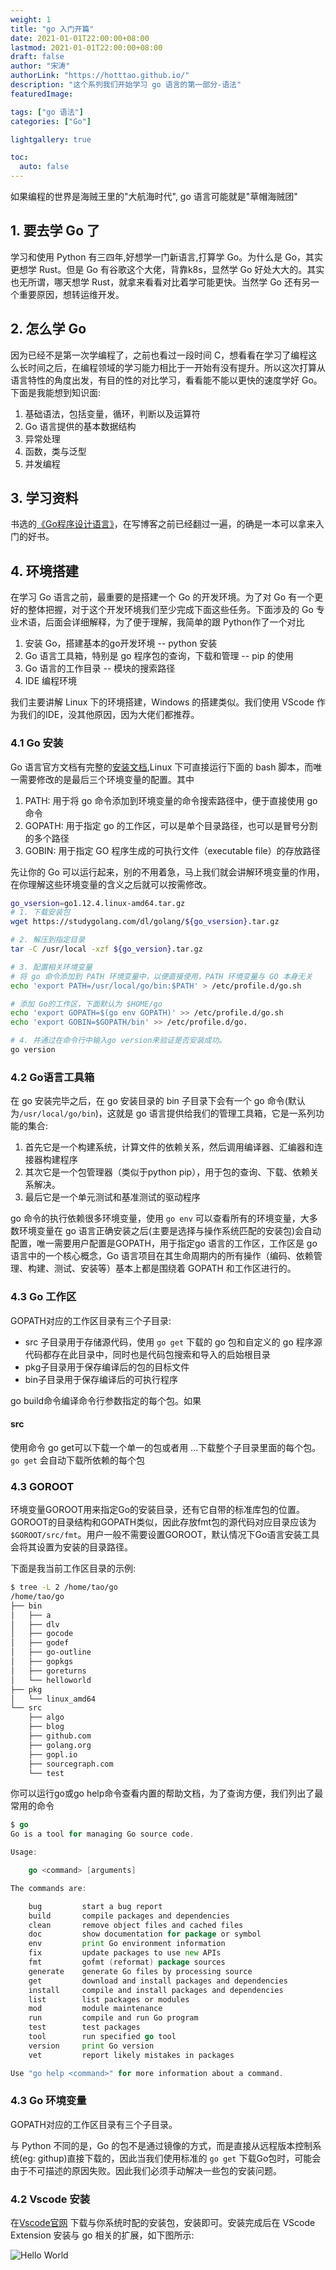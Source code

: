 ```yaml
---
weight: 1
title: "go 入门开篇"
date: 2021-01-01T22:00:00+08:00
lastmod: 2021-01-01T22:00:00+08:00
draft: false
author: "宋涛"
authorLink: "https://hotttao.github.io/"
description: "这个系列我们开始学习 go 语言的第一部分-语法"
featuredImage: 

tags: ["go 语法"]
categories: ["Go"]

lightgallery: true

toc:
  auto: false
---
```


如果编程的世界是海贼王里的"大航海时代", go 语言可能就是"草帽海贼团"

<!-- more -->


## 1. 要去学 Go 了
学习和使用 Python 有三四年,好想学一门新语言,打算学 Go。为什么是 Go，其实更想学 Rust。但是 Go 有谷歌这个大佬，背靠k8s，显然学 Go 好处大大的。其实也无所谓，哪天想学 Rust，就拿来看看对比着学可能更快。当然学 Go 还有另一个重要原因，想转运维开发。

## 2. 怎么学 Go
因为已经不是第一次学编程了，之前也看过一段时间 C，想看看在学习了编程这么长时间之后，在编程领域的学习能力相比于一开始有没有提升。所以这次打算从语言特性的角度出发，有目的性的对比学习，看看能不能以更快的速度学好 Go。下面是我能想到知识面:
1. 基础语法，包括变量，循环，判断以及运算符
2. Go 语言提供的基本数据结构
3. 异常处理
4. 函数，类与泛型
4. 并发编程

## 3. 学习资料
书选的[《Go程序设计语言》](https://book.douban.com/subject/27044219/)，在写博客之前已经翻过一遍，的确是一本可以拿来入门的好书。

## 4. 环境搭建
在学习 Go 语言之前，最重要的是搭建一个 Go 的开发环境。为了对 Go 有一个更好的整体把握，对于这个开发环境我们至少完成下面这些任务。下面涉及的 Go 专业术语，后面会详细解释，为了便于理解，我简单的跟 Python作了一个对比
1. 安装 Go，搭建基本的go开发环境                   -- python 安装
2. Go 语言工具箱，特别是 go 程序包的查询，下载和管理  -- pip 的使用
3. Go 语言的工作目录                             -- 模块的搜索路径
4. IDE 编程环境

我们主要讲解 Linux 下的环境搭建，Windows 的搭建类似。我们使用 VScode 作为我们的IDE，没其他原因，因为大佬们都推荐。

### 4.1 Go 安装
Go 语言官方文档有完整的[安装文档](http://docs.studygolang.com/doc/install),Linux 下可直接运行下面的 bash 脚本，而唯一需要修改的是最后三个环境变量的配置。其中
1. PATH: 用于将 go 命令添加到环境变量的命令搜索路径中，便于直接使用 go 命令
2. GOPATH: 用于指定 go 的工作区，可以是单个目录路径，也可以是冒号分割的多个路径
3. GOBIN: 用于指定 GO 程序生成的可执行文件（executable file）的存放路径

先让你的 Go 可以运行起来，别的不用着急，马上我们就会讲解环境变量的作用，在你理解这些环境变量的含义之后就可以按需修改。

```bash
go_vsersion=go1.12.4.linux-amd64.tar.gz
# 1. 下载安装包
wget https://studygolang.com/dl/golang/${go_vsersion}.tar.gz

# 2. 解压到指定目录
tar -C /usr/local -xzf ${go_version}.tar.gz

# 3. 配置相关环境变量
# 将 go 命令添加到 PATH 环境变量中，以便直接使用，PATH 环境变量与 GO 本身无关
echo 'export PATH=/usr/local/go/bin:$PATH' > /etc/profile.d/go.sh

# 添加 Go的工作区，下面默认为 $HOME/go
echo 'export GOPATH=$(go env GOPATH)' >> /etc/profile.d/go.sh
echo 'export GOBIN=$GOPATH/bin' >> /etc/profile.d/go.

# 4. 并通过在命令行中输入go version来验证是否安装成功。
go version
```

### 4.2 Go语言工具箱
在 go 安装完毕之后，在 go 安装目录的 bin 子目录下会有一个 go 命令(默认为`/usr/local/go/bin`)，这就是 go 语言提供给我们的管理工具箱，它是一系列功能的集合:
1. 首先它是一个构建系统，计算文件的依赖关系，然后调用编译器、汇编器和连接器构建程序
2. 其次它是一个包管理器（类似于python pip），用于包的查询、下载、依赖关系解决。
3. 最后它是一个单元测试和基准测试的驱动程序

go 命令的执行依赖很多环境变量，使用 `go env` 可以查看所有的环境变量，大多数环境变量在 go 语言正确安装之后(主要是选择与操作系统匹配的安装包)会自动配置，唯一需要用户配置是GOPATH，用于指定go 语言的工作区，工作区是 go 语言中的一个核心概念，Go 语言项目在其生命周期内的所有操作（编码、依赖管理、构建、测试、安装等）基本上都是围绕着 GOPATH 和工作区进行的。

### 4.3 Go 工作区
GOPATH对应的工作区目录有三个子目录:
- src 子目录用于存储源代码，使用 `go get` 下载的 go 包和自定义的 go 程序源代码都存在此目录中，同时也是代码包搜索和导入的启始根目录
- pkg子目录用于保存编译后的包的目标文件
- bin子目录用于保存编译后的可执行程序

go build命令编译命令行参数指定的每个包。如果
#### src
使用命令 go get可以下载一个单一的包或者用 ...下载整个子目录里面的每个包。`go get` 会自动下载所依赖的每个包

### 4.3 GOROOT
环境变量GOROOT用来指定Go的安装目录，还有它自带的标准库包的位置。GOROOT的目录结构和GOPATH类似，因此存放fmt包的源代码对应目录应该为`$GOROOT/src/fmt`。用户一般不需要设置GOROOT，默认情况下Go语言安装工具会将其设置为安装的目录路径。


下面是我当前工作区目录的示例:
```bash
$ tree -L 2 /home/tao/go
/home/tao/go
├── bin
│   ├── a
│   ├── dlv
│   ├── gocode
│   ├── godef
│   ├── go-outline
│   ├── gopkgs
│   ├── goreturns
│   └── helloworld
├── pkg
│   └── linux_amd64
└── src
    ├── algo
    ├── blog
    ├── github.com
    ├── golang.org
    ├── gopl.io
    ├── sourcegraph.com
    └── test
```


你可以运行go或go help命令查看内置的帮助文档，为了查询方便，我们列出了最常用的命令

```Go
$ go
Go is a tool for managing Go source code.

Usage:

	go <command> [arguments]

The commands are:

	bug         start a bug report
	build       compile packages and dependencies
	clean       remove object files and cached files
	doc         show documentation for package or symbol
	env         print Go environment information
	fix         update packages to use new APIs
	fmt         gofmt (reformat) package sources
	generate    generate Go files by processing source
	get         download and install packages and dependencies
	install     compile and install packages and dependencies
	list        list packages or modules
	mod         module maintenance
	run         compile and run Go program
	test        test packages
	tool        run specified go tool
	version     print Go version
	vet         report likely mistakes in packages

Use "go help <command>" for more information about a command.
```


### 4.3 Go 环境变量

GOPATH对应的工作区目录有三个子目录。

与 Python 不同的是，Go 的包不是通过镜像的方式，而是直接从远程版本控制系统(eg: githup)直接下载的，因此当我们使用标准的 `go get` 下载Go包时，可能会由于不可描述的原因失败。因此我们必须手动解决一些包的安装问题。

### 4.2 Vscode 安装
在[Vscode官网](https://code.visualstudio.com/Download) 下载与你系统时配的安装包，安装即可。安装完成后在 VScode Extension 安装与 go 相关的扩展，如下图所示:

![Hello World](/images/go/grammar/go_install.jpg)
